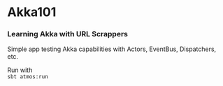# Akka101
### Learning Akka with URL Scrappers

Simple app testing Akka capabilities with Actors, EventBus, Dispatchers, etc.

Run with  
`sbt atmos:run`
